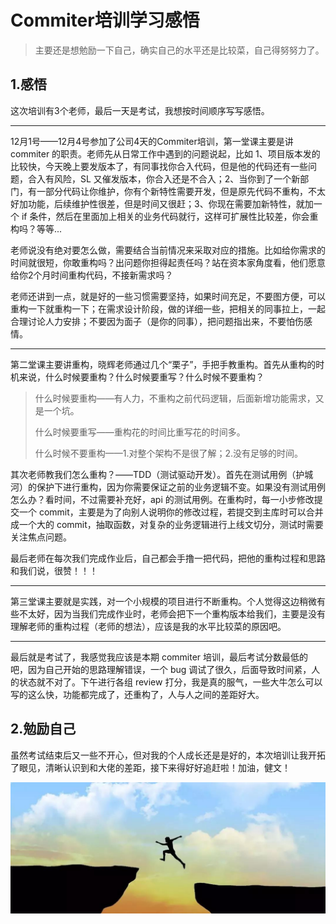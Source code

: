 # Commiter培训学习感悟

> 主要还是想勉励一下自己，确实自己的水平还是比较菜，自己得努努力了。

## 1.感悟

这次培训有3个老师，最后一天是考试，我想按时间顺序写写感悟。

---

12月1号——12月4号参加了公司4天的Commiter培训，第一堂课主要是讲 commiter 的职责。老师先从日常工作中遇到的问题说起，比如 1、项目版本发的比较快，今天晚上要发版本了，有同事找你合入代码，但是他的代码还有一些问题，合入有风险，SL 又催发版本，你合入还是不合入；2、当你到了一个新部门，有一部分代码让你维护，你有个新特性需要开发，但是原先代码不重构，不太好加功能，后续维护性很差，但是时间又很赶；3、你现在需要加新特性，就加一个 if 条件，然后在里面加上相关的业务代码就行，这样可扩展性比较差，你会重构吗？等等...

老师说没有绝对要怎么做，需要结合当前情况来采取对应的措施。比如给你需求的时间就很短，你敢重构吗？出问题你担得起责任吗？站在资本家角度看，他们愿意给你2个月时间重构代码，不接新需求吗？

老师还讲到一点，就是好的一些习惯需要坚持，如果时间充足，不要图方便，可以重构一下就重构一下；在需求设计阶段，做的详细一些，把相关的同事拉上，一起合理讨论人力安排；不要因为面子（是你的同事），把问题指出来，不要怕伤感情。

---

第二堂课主要讲重构，晓辉老师通过几个“栗子”，手把手教重构。首先从重构的时机来说，什么时候要重构？什么时候要重写？什么时候不要重构？

> 什么时候要重构——有人力，不重构之前代码逻辑，后面新增功能需求，又是一个坑。
>
> 什么时候要重写——重构花的时间比重写花的时间多。
>
> 什么时候不要重构——1.对整个架构不是很了解；2.没有足够的时间。

其次老师教我们怎么重构？——TDD（测试驱动开发）。首先在测试用例（护城河）的保护下进行重构，因为你需要保证之前的业务逻辑不变。如果没有测试用例怎么办？看时间，不过需要补充好，api 的测试用例。在重构时，每一小步修改提交一个 commit，主要是为了向别人说明你的修改过程，若提交到主库时可以合并成一个大的 commit，抽取函数，对复杂的业务逻辑进行上线文切分，测试时需要关注焦点问题。

最后老师在每次我们完成作业后，自己都会手撸一把代码，把他的重构过程和思路和我们说，很赞！！！

---

第三堂课主要就是实践，对一个小规模的项目进行不断重构。个人觉得这边稍微有些不太好，因为当我们完成作业时，老师会把下一个重构版本给我们，主要是没有理解老师的重构过程（老师的想法），应该是我的水平比较菜的原因吧。

---

最后就是考试了，我感觉我应该是本期 commiter 培训，最后考试分数最低的吧，因为自己开始的思路理解错误，一个 bug 调试了很久，后面导致时间紧，人的状态就不对了。下午进行各组 review 打分，我是真的服气，一些大牛怎么可以写的这么快，功能都完成了，还重构了，人与人之间的差距好大。

## 2.勉励自己

虽然考试结束后又一些不开心，但对我的个人成长还是是好的，本次培训让我开拓了眼见，清晰认识到和大佬的差距，接下来得好好追赶啦！加油，健文！

![](./img/work-hard.jpeg)

